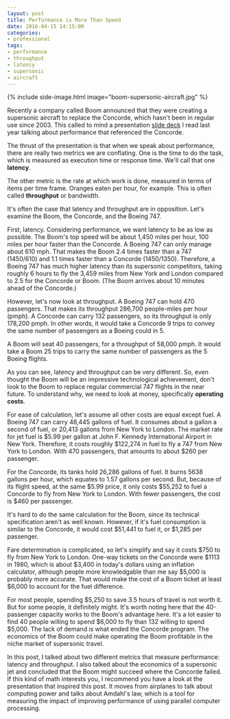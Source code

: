```yaml
---
layout: post
title: Performance is More Than Speed
date: 2016-04-15 14:15:00
categories:
- professional
tags:
- performance
- throughput
- latency
- supersonic
- aircraft
---
```


{% include side-image.html image="boom-supersonic-aircraft.jpg" %}

Recently a company called Boom announced that they were creating a supersonic
aircraft to replace the Concorde, which hasn't been in regular use since 2003.
This called to mind a presentation [slide deck](http://www.tamps.cinvestav.mx/~adiaz/ArqComp/03-Performance.pdf) I read last year talking about
performance that referenced the Concorde.

The thrust of the presentation is that when we speak about performance, there
are really two metrics we are conflating. One is the time to do the task, which
is measured as execution time or response time. We'll call that one **latency**.

The other metric is the rate at which work is done, measured in terms of items
per time frame. Oranges eaten per hour, for example. This is often called
**throughput** or bandwidth.

It's often the case that latency and throughput are in opposition. Let's examine
the Boom, the Concorde, and the Boeing 747.

First, latency. Considering performance, we want latency to be as low as
possible. The Boom's top speed will be about 1,450 miles per hour, 100 miles per
hour faster than the Concorde. A Boeing 747 can only manage about 610 mph. That
makes the Boom 2.4 times faster than a 747 (1450/610) and 1.1 times faster than
a Concorde (1450/1350). Therefore, a Boeing 747 has much higher latency than its
supersonic competitors, taking roughly 6 hours to fly the 3,459 miles from New
York and London compared to 2.5 for the Concorde or Boom. (The Boom arrives
about 10 minutes ahead of the Concorde.)

However, let's now look at throughput. A Boeing 747 can hold 470 passengers.
That makes its throughput 286,700 people-miles per hour (pmph). A Concorde can
carry 132 passengers, so its throughput is only 178,200 pmph. In other words, it
would take a Concorde 9 trips to convey the same number of passengers as a
Boeing could in 5.

A Boom will seat 40 passengers, for a throughput of 58,000 pmph. It would take a
Boom 25 trips to carry the same number of passengers as the 5 Boeing flights.

As you can see, latency and throughput can be very different. So, even thought
the Boom will be an impressive technological achievement, don't look to the Boom
to replace regular commercial 747 flights in the near future. To understand why,
we need to look at money, specifically **operating costs**.

For ease of calculation, let's assume all other costs are equal except fuel. A
Boeing 747 can carry 48,445 gallons of fuel. It consumes about a gallon a second
of fuel, or 20,413 gallons from New York to London. The market rate for jet fuel
is $5.99 per gallon at John F. Kennedy International Airport in New York.
Therefore, it costs roughly $122,274 in fuel to fly a 747 from New York to
London. With 470 passengers, that amounts to about $260 per passenger.

For the Concorde, its tanks hold 26,286 gallons of fuel. It burns 5638 gallons
per hour, which equates to 1.57 gallons per second. But, because of its flight
speed, at the same $5.99 price, it only costs $55,252 to fuel a Concorde to fly
from New York to London. With fewer passengers, the cost is $460 per passenger.

It's hard to do the same calculation for the Boom, since its technical
specification aren't as well known. However, if it's fuel consumption is similar
to the Concorde, it would cost $51,441 to fuel it, or $1,285 per passenger.

Fare determination is complicated, so let's simplify and say it costs $750 to
fly from New York to London. One-way tickets on the Concorde were $1113 in 1980,
which is about $3,400 in today's dollars using an inflation calculator, although
people more knowledgable than me say $5,000 is probably more accurate. That
would make the cost of a Boom ticket at least $6,000 to account for the fuel
difference.

For most people, spending $5,250 to save 3.5 hours of travel is not worth it.
But for some people, it definitely might. It's worth noting here that the
40-passenger capacity works to the Boom's advantage here. It's a lot easier to
find 40 people willing to spend $6,000 to fly than 132 willing to spend $5,000.
The lack of demand is what ended the Concorde program. The economics of the Boom
could make operating the Boom profitable in the niche market of supersonic
travel.

In this post, I talked about two different metrics that measure performance:
latency and throughput. I also talked about the economics of a supersonic jet
and concluded that the Boom might succeed where the Concorde failed. If this
kind of math interests you, I recommend you have a look at the presentation that
inspired this post. It moves from airplanes to talk about computing power and
talks about Amdahl's law, which is a tool for measuring the impact of improving
performance of using parallel computer processing.
